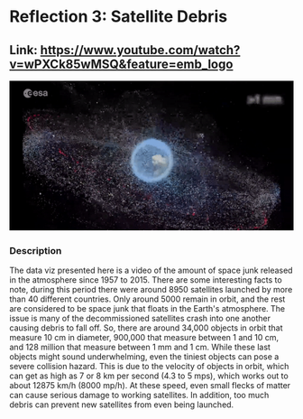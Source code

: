 # Reflection 3: Satellite Debris

## Link: https://www.youtube.com/watch?v=wPXCk85wMSQ&feature=emb_logo

![Orbiting Debris](week3.png)

### Description
The data viz presented here is a video of the amount of space junk released in the atmosphere since 1957 to 2015.
There are some interesting facts to note, during this period there were around 8950 satellites launched by more than 40 different
countries. Only around 5000 remain in orbit, and the rest are considered to be space junk that floats in the Earth's atmosphere.
The issue is many of the decommissioned satellites crash into one another causing debris to fall off. So, there are around 34,000
objects in orbit that measure 10 cm in diameter, 900,000 that measure between 1 and 10 cm, and 128 million that measure between
1 mm and 1 cm. While these last objects might sound underwhelming, even the tiniest objects can pose a severe collision hazard.
This is due to the velocity of objects in orbit, which can get as high as 7 or 8 km per second (4.3 to 5 mps), which works
out to about 12875 km/h (8000 mp/h). At these speed, even small flecks of matter can cause serious damage to working satellites.
In addition, too much debris can prevent new satellites from even being launched. 